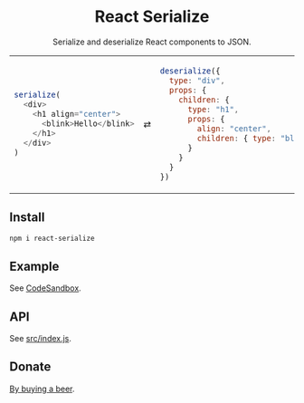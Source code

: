 <div align="center">

# React Serialize

Serialize and deserialize React components to JSON.

</div>

<table><tr><td>

```js
serialize(
  <div>
    <h1 align="center">
      <blink>Hello</blink>
    </h1>
  </div>
)
```

</td><td>⇄</td><td>

```js
deserialize({
  type: "div",
  props: {
    children: {
      type: "h1",
      props: {
        align: "center",
        children: { type: "blink", props: { children: "Hello" } }
      }
    }
  }
})
```

</td></tr></table>

## Install

```sh
npm i react-serialize
```

## Example

See [CodeSandbox](https://codesandbox.io/embed/github/pravdomil/react-serialize/tree/master/example?expanddevtools=1).

## API

See [src/index.js](src/index.js#L1).

## Donate

[By buying a beer](https://www.paypal.com/cgi-bin/webscr?cmd=_s-xclick&hosted_button_id=BCL2X3AFQBAP2&item_name=react-serialize%20Beer).
